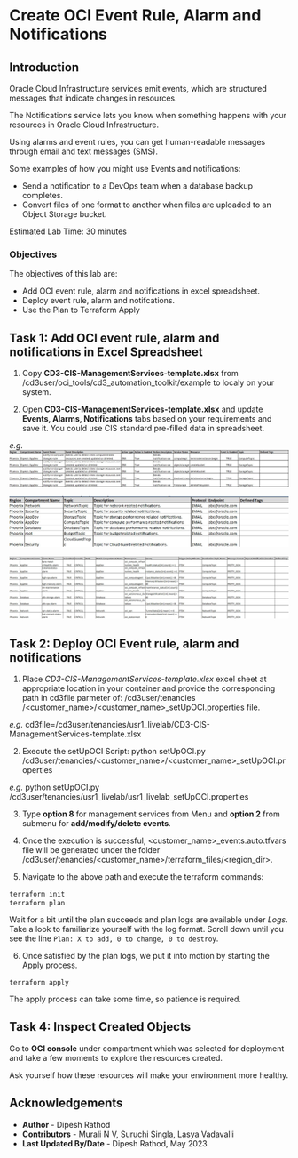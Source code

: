 # Create OCI Event Rule, Alarm and Notifications

## Introduction

Oracle Cloud Infrastructure services emit events, which are structured messages that indicate changes in resources. 

The Notifications service lets you know when something happens with your resources in Oracle Cloud Infrastructure. 

Using alarms and event rules, you can get human-readable messages through email and text messages (SMS).

Some examples of how you might use Events and notifications: 

- Send a notification to a DevOps team when a database backup completes.
- Convert files of one format to another when files are uploaded to an Object Storage bucket.

Estimated Lab Time: 30 minutes

### Objectives

The objectives of this lab are:

- Add OCI event rule, alarm and notifications in excel spreadsheet.
- Deploy event rule, alarm and notifcations.
- Use the Plan to Terraform Apply

## Task 1: Add OCI event rule, alarm and notifications in Excel Spreadsheet

1. Copy __CD3-CIS-ManagementServices-template.xlsx__ from /cd3user/oci_tools/cd3_automation_toolkit/example to localy on your system.

2. Open __CD3-CIS-ManagementServices-template.xlsx__ and update __Events, Alarms, Notifications__ tabs based on your requirements and save it. You could use CIS standard pre-filled data in spreadsheet.

_e.g._ ![Event Rule](images/Event_Rule.jpg)

![Notifications](images/notifications.jpg)

![Alarms](images/Alarms.jpg)

## Task 2: Deploy OCI Event rule, alarm and notifications

1. Place _CD3-CIS-ManagementServices-template.xlsx_ excel sheet at appropriate location in your container and provide the corresponding path in cd3file parmeter of: /cd3user/tenancies /<customer_name>/<customer_name>_setUpOCI.properties file.

_e.g._ cd3file=/cd3user/tenancies/usr1_livelab/CD3-CIS-ManagementServices-template.xlsx

2. Execute the setUpOCI Script:
python setUpOCI.py /cd3user/tenancies/<customer_name>/<customer_name>_setUpOCI.properties

_e.g._ python setUpOCI.py /cd3user/tenancies/usr1_livelab/usr1_livelab_setUpOCI.properties

3. Type __option 8__ for management services from Menu and __option 2__ from submenu for __add/modify/delete events__.

4. Once the execution is successful, <customer_name>_events.auto.tfvars file will be generated under the folder /cd3user/tenancies/<customer_name>/terraform_files/<region_dir>.

5. Navigate to the above path and execute the terraform commands:

```
terraform init
terraform plan
```

Wait for a bit until the plan succeeds and plan logs are available under _Logs_. Take a look to familiarize yourself with the log format. Scroll down until you see the line `Plan: X to add, 0 to change, 0 to destroy`.

6. Once satisfied by the plan logs, we put it into motion by starting the Apply process.

```
terraform apply
```

The apply process can take some time, so patience is required.

## Task 4: Inspect Created Objects

Go to __OCI console__ under compartment which was selected for deployment and take a few moments to explore the resources created. 

Ask yourself how these resources will make your environment more healthy. 

## Acknowledgements

- __Author__ - Dipesh Rathod
- __Contributors__ - Murali N V, Suruchi Singla, Lasya Vadavalli
- __Last Updated By/Date__ - Dipesh Rathod, May 2023
